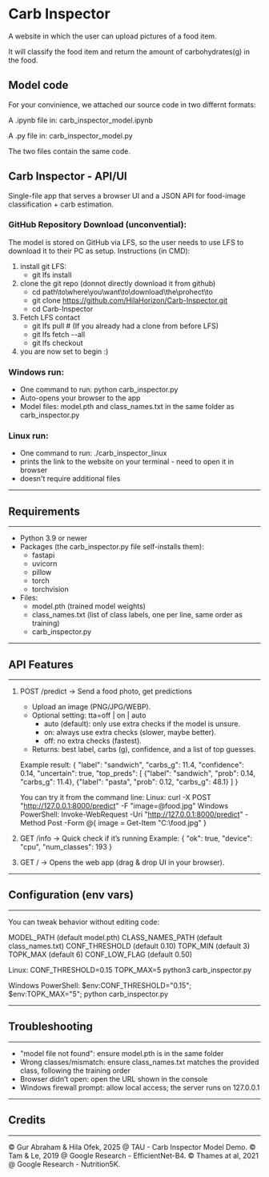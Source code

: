 # Carb Inspector

A website in which the user can upload pictures of a food item. 

It will classify the food item and return the amount of carbohydrates(g) in the food.

## Model code

For your convinience, we attached our source code in two differnt formats:

A .ipynb file in: carb_inspector_model.ipynb

A .py file in: carb_inspector_model.py

The two files contain the same code.


## Carb Inspector - API/UI

Single-file app that serves a browser UI and a JSON API for food-image classification + carb estimation.

### GitHub Repository Download (unconvential):
The model is stored on GitHub via LFS, so the user needs to use LFS to download it to their PC as setup. Instructions (in CMD):
1) install git LFS:
   - git lfs install
2) clone the git repo (donnot directly download it from github)
   - cd path\to\where\you\want\to\download\the\prohect\to
   - git clone https://github.com/HilaHorizon/Carb-Inspector.git
   - cd Carb-Inspector
3) Fetch LFS contact
   - git lfs pull                   # (If you already had a clone from before LFS)
   - git lfs fetch --all
   - git lfs checkout
4) you are now set to begin :)

### Windows run:
- One command to run:  python carb_inspector.py
- Auto-opens your browser to the app
- Model files: model.pth and class_names.txt in the same folder as carb_inspector.py

 
### Linux run:
- One command to run:  ./carb_inspector_linux
- prints the link to the website on your terminal - need to open it in browser
- doesn't require additional files

------------------------------------------------------------
## Requirements
------------------------------------------------------------
- Python 3.9 or newer
- Packages (the carb_inspector.py file self-installs them):
  * fastapi
  * uvicorn
  * pillow
  * torch
  * torchvision
- Files:
  * model.pth (trained model weights)
  * class_names.txt (list of class labels, one per line, same order as training)
  * carb_inspector.py


------------------------------------------------------------
## API Features
------------------------------------------------------------
1) POST /predict   →  Send a food photo, get predictions
   - Upload an image (PNG/JPG/WEBP).
   - Optional setting: tta=off | on | auto
       * auto (default): only use extra checks if the model is unsure.
       * on: always use extra checks (slower, maybe better).
       * off: no extra checks (fastest).
   - Returns: best label, carbs (g), confidence, and a list of top guesses.

   Example result:
   {
     "label": "sandwich",
     "carbs_g": 11.4,
     "confidence": 0.14,
     "uncertain": true,
     "top_preds": [
       {"label": "sandwich", "prob": 0.14, "carbs_g": 11.4},
       {"label": "pasta",    "prob": 0.12, "carbs_g": 48.1}
     ]
   }

   You can try it from the command line:
   Linux:
     curl -X POST "http://127.0.0.1:8000/predict" -F "image=@food.jpg"
   Windows PowerShell:
     Invoke-WebRequest -Uri "http://127.0.0.1:8000/predict" -Method Post -Form @{ image = Get-Item "C:\food.jpg" }

2) GET /info   →  Quick check if it’s running
   Example: { "ok": true, "device": "cpu", "num_classes": 193 }

3) GET /       →  Opens the web app (drag & drop UI in your browser).


------------------------------------------------------------
## Configuration (env vars)
------------------------------------------------------------
You can tweak behavior without editing code:

MODEL_PATH       (default model.pth)
CLASS_NAMES_PATH (default class_names.txt)
CONF_THRESHOLD   (default 0.10)
TOPK_MIN         (default 3)
TOPK_MAX         (default 6)
CONF_LOW_FLAG    (default 0.50)

Linux:
CONF_THRESHOLD=0.15 TOPK_MAX=5 python3 carb_inspector.py

Windows PowerShell:
$env:CONF_THRESHOLD="0.15"; $env:TOPK_MAX="5"; python carb_inspector.py

------------------------------------------------------------
## Troubleshooting
------------------------------------------------------------
- "model file not found": ensure model.pth is in the same folder
- Wrong classes/mismatch: ensure class_names.txt matches the provided class, following the training order
- Browser didn’t open: open the URL shown in the console
- Windows firewall prompt: allow local access; the server runs on 127.0.0.1

------------------------------------------------------------
## Credits
------------------------------------------------------------
© Gur Abraham & Hila Ofek, 2025  @ TAU - Carb Inspector Model Demo.
© Tam & Le, 2019 @ Google Research - EfficientNet-B4.
© Thames at al, 2021 @ Google Research - Nutrition5K.




